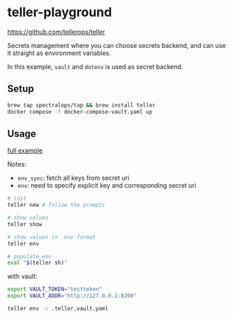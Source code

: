 # teller-playground

<https://github.com/tellerops/teller>

Secrets management where you can choose secrets backend, and can use it straight as environment variables.

In this example, `vault` and `dotenv` is used as secret backend.

## Setup

```bash
brew tap spectralops/tap && brew install teller
docker compose -f docker-compose-vault.yaml up
```

## Usage

[full example](https://github.com/tellerops/teller/blob/master/.teller.example.yml)

Notes:

- `env_sync`: fetch all keys from secret uri
- `env`: need to specify explicit key and corresponding secret uri

```bash
# init
teller new # follow the prompts

# show values
teller show

# show values in .env format
teller env

# populate env
eval "$(teller sh)"
```

with vault:

```bash
export VAULT_TOKEN="testtoken"
export VAULT_ADDR="http://127.0.0.1:8200"

teller env -c .teller.vault.yaml
```
